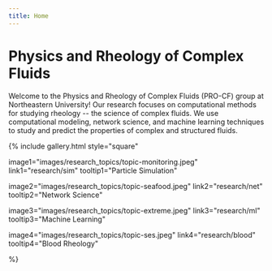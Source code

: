 ```yaml
---
title: Home
---
```


# Physics and Rheology of Complex Fluids


Welcome to the Physics and Rheology of Complex Fluids (PRO-CF) group at Northeastern University! Our research focuses on computational methods for studying rheology -- the science of complex fluids. We use computational modeling, network science, and machine learning techniques to study and predict the properties of complex and structured fluids.



{%
  include gallery.html
  style="square"

  image1="images/research_topics/topic-monitoring.jpeg"
  link1="research/sim"
  tooltip1="Particle Simulation"

  image2="images/research_topics/topic-seafood.jpeg"
  link2="research/net"
  tooltip2="Network Science"

  image3="images/research_topics/topic-extreme.jpeg"
  link3="research/ml"
  tooltip3="Machine Learning"

  image4="images/research_topics/topic-ses.jpeg"
  link4="research/blood"
  tooltip4="Blood Rheology"


%}



<!-- section break -->

<!-- section full -->

